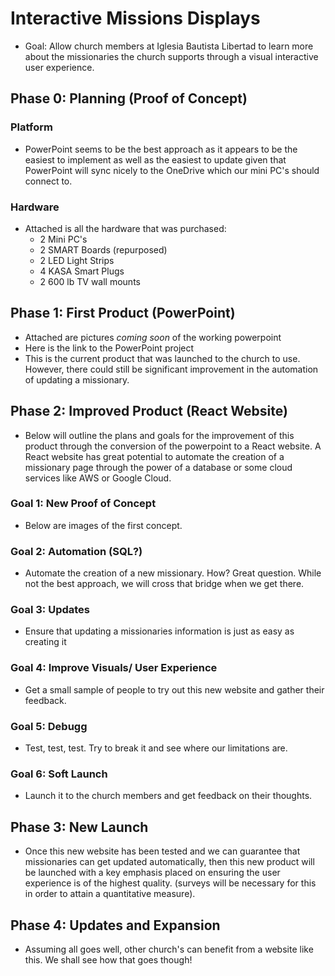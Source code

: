 # Interactive Missions Displays
- Goal: Allow church members at Iglesia Bautista Libertad to learn more about the missionaries the church supports through a visual interactive user experience.

## Phase 0: Planning (Proof of Concept)
### Platform
- PowerPoint seems to be the best approach as it appears to be the easiest to implement as well as the easiest to update given that PowerPoint will sync nicely to the OneDrive which our mini PC's should connect to.

### Hardware
- Attached is all the hardware that was purchased:
     - 2 Mini PC's
     - 2 SMART Boards (repurposed)
     - 2 LED Light Strips
     - 4 KASA Smart Plugs
     - 2 600 lb TV wall mounts

## Phase 1: First Product (PowerPoint)
- Attached are pictures *coming soon* of the working powerpoint
- Here is the link to the PowerPoint project
- This is the current product that was launched to the church to use. However, there could still be significant improvement in the automation of updating a missionary.

## Phase 2: Improved Product (React Website)
- Below will outline the plans and goals for the improvement of this product through the conversion of the powerpoint to a React website. A React website has great potential to automate the creation of a missionary page through the power of a database or some cloud services like AWS or Google Cloud.

### Goal 1: New Proof of Concept
- Below are images of the first concept.

### Goal 2: Automation (SQL?) 
- Automate the creation of a new missionary. How? Great question. While not the best approach, we will cross that bridge when we get there.

### Goal 3: Updates
- Ensure that updating a missionaries information is just as easy as creating it

### Goal 4: Improve Visuals/ User Experience
- Get a small sample of people to try out this new website and gather their feedback.

### Goal 5: Debugg
- Test, test, test. Try to break it and see where our limitations are.

### Goal 6: Soft Launch
- Launch it to the church members and get feedback on their thoughts.

## Phase 3: New Launch
- Once this new website has been tested and we can guarantee that missionaries can get updated automatically, then this new product will be launched with a key emphasis placed on ensuring the user experience is of the highest quality. (surveys will be necessary for this in order to attain a quantitative measure).

## Phase 4: Updates and Expansion
- Assuming all goes well, other church's can benefit from a website like this. We shall see how that goes though!